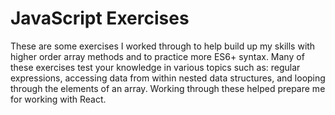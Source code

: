 # JavaScript Exercises

These are some exercises I worked through to help build up my skills with higher order array methods and to practice more ES6+ syntax. Many of these exercises test your knowledge in various topics such as: regular expressions, accessing data from within nested data structures, and looping through the elements of an array. Working through these helped prepare me for working with React.